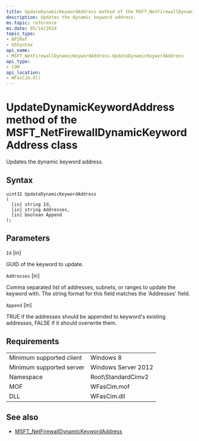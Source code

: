 ```yaml
---
title: UpdateDynamicKeywordAddress method of the MSFT_NetFirewallDynamicKeywordAddress class
description: Updates the dynamic keyword address.
ms.topic: reference
ms.date: 05/14/2024
topic_type: 
- APIRef
- kbSyntax
api_name: 
- MSFT_NetFirewallDynamicKeywordAddress.UpdateDynamicKeywordAddress
api_type: 
- COM
api_location: 
- WFasCim.dll
---
```


# UpdateDynamicKeywordAddress method of the MSFT_NetFirewallDynamicKeywordAddress class

Updates the dynamic keyword address.

## Syntax

```mof
uint32 UpdateDynamicKeywordAddress
(
  [in] string Id,
  [in] string Addresses,
  [in] boolean Append
);
```

## Parameters

`Id` \[in\]

GUID of the keyword to update.

`Addresses` \[in\]

Comma separated list of addresses, subnets, or ranges to update the keyword with. The string format for this field matches the 'Addresses' field.

`Append` \[in\]

TRUE if the addresses should be appended to keyword's existing addresses, FALSE if it should overwrite them.

## Requirements

| | |
|-|-|
| Minimum supported client | Windows 8 |
| Minimum supported server | Windows Server 2012 |
| Namespace | Root\\StandardCimv2 |
| MOF | WFasCim.mof |
| DLL | WFasCim.dll |

## See also

* [MSFT_NetFirewallDynamicKeywordAddress](./msft-netfirewalldynamickeywordaddress.md)

